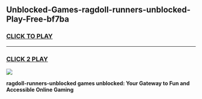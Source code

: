 
## Unblocked-Games-ragdoll-runners-unblocked-Play-Free-bf7ba
<h3>
<a href="https://premium76.site?title=ragdoll-runners-unblocked&ref=20M">CLICK TO PLAY</a></h3>
<hr>

<h3>
<a href="https://premium76.site?title=ragdoll-runners-unblocked&ref=20M">CLICK 2 PLAY</a>
  
</h3>

<a href="https://premium76.site?title=ragdoll-runners-unblocked&ref=19M"><img src="https://clearcache.store/games.png"></a>


**ragdoll-runners-unblocked games unblocked: Your Gateway to Fun and Accessible Online Gaming**
